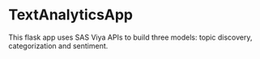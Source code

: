 # TextAnalyticsApp
This flask app uses SAS Viya APIs to build three models: topic discovery, categorization and sentiment. 
